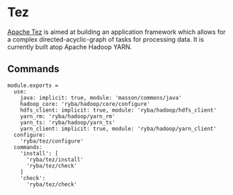 
# Tez

[Apache Tez][tez] is aimed at building an application framework which allows for
a complex directed-acyclic-graph of tasks for processing data. It is currently
built atop Apache Hadoop YARN.

## Commands

    module.exports =
      use:
        java: implicit: true, module: 'masson/commons/java'
        hadoop_core: 'ryba/hadoop/core/configure'
        hdfs_client: implicit: true, module: 'ryba/hadoop/hdfs_client'
        yarn_rm: 'ryba/hadoop/yarn_rm'
        yarn_ts: 'ryba/hadoop/yarn_ts'
        yarn_client: implicit: true, module: 'ryba/hadoop/yarn_client'
      configure:
        'ryba/tez/configure'
      commands:
        'install': [
          'ryba/tez/install'
          'ryba/tez/check'
        ]
        'check':
          'ryba/tez/check'

[tez]: http://tez.apache.org/
[instructions]: (http://docs.hortonworks.com/HDPDocuments/HDP2/HDP-2.2.0/HDP_Man_Install_v22/index.html#Item1.8.4)
